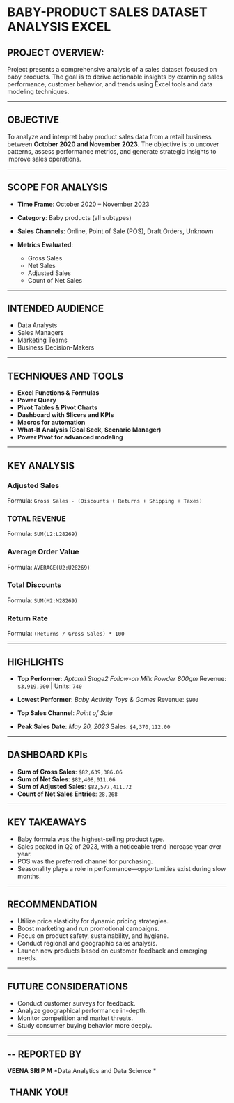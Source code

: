 #  BABY-PRODUCT SALES DATASET ANALYSIS EXCEL

##  PROJECT OVERVIEW:

Project presents a comprehensive analysis of a sales dataset focused on baby products. The goal is to derive actionable insights by examining sales performance, customer behavior, and trends using Excel tools and data modeling techniques.

---

##  OBJECTIVE

To analyze and interpret baby product sales data from a retail business between **October 2020 and November 2023**. The objective is to uncover patterns, assess performance metrics, and generate strategic insights to improve sales operations.

---

##  SCOPE FOR ANALYSIS

* **Time Frame**: October 2020 – November 2023
* **Category**: Baby products (all subtypes)
* **Sales Channels**: Online, Point of Sale (POS), Draft Orders, Unknown
* **Metrics Evaluated**:

  * Gross Sales
  * Net Sales
  * Adjusted Sales
  * Count of Net Sales

---

##  INTENDED AUDIENCE

* Data Analysts
* Sales Managers
* Marketing Teams
* Business Decision-Makers

---

##  TECHNIQUES AND TOOLS

* **Excel Functions & Formulas**
* **Power Query**
* **Pivot Tables & Pivot Charts**
* **Dashboard with Slicers and KPIs**
* **Macros for automation**
* **What-If Analysis (Goal Seek, Scenario Manager)**
* **Power Pivot for advanced modeling**

---

## KEY ANALYSIS
###  Adjusted Sales

Formula: `Gross Sales - (Discounts + Returns + Shipping + Taxes)`

###  TOTAL REVENUE

Formula: `SUM(L2:L28269)`

###  Average Order Value

Formula: `AVERAGE(U2:U28269)`

###  Total Discounts

Formula: `SUM(M2:M28269)`

###  Return Rate

Formula: `(Returns / Gross Sales) * 100`

---

## HIGHLIGHTS

* **Top Performer**: *Aptamil Stage2 Follow-on Milk Powder 800gm*
  Revenue: `$3,919,900` | Units: `740`

* **Lowest Performer**: *Baby Activity Toys & Games*
  Revenue: `$900`

* **Top Sales Channel**: *Point of Sale*

* **Peak Sales Date**: *May 20, 2023*
  Sales: `$4,370,112.00`

---

##  DASHBOARD KPIs

* **Sum of Gross Sales**: `$82,639,386.06`
* **Sum of Net Sales**: `$82,408,011.06`
* **Sum of Adjusted Sales**: `$82,577,411.72`
* **Count of Net Sales Entries**: `28,268`

---

##  KEY TAKEAWAYS

* Baby formula was the highest-selling product type.
* Sales peaked in Q2 of 2023, with a noticeable trend increase year over year.
* POS was the preferred channel for purchasing.
* Seasonality plays a role in performance—opportunities exist during slow months.

---

##  RECOMMENDATION

* Utilize price elasticity for dynamic pricing strategies.
* Boost marketing and run promotional campaigns.
* Focus on product safety, sustainability, and hygiene.
* Conduct regional and geographic sales analysis.
* Launch new products based on customer feedback and emerging needs.

---

##  FUTURE CONSIDERATIONS

* Conduct customer surveys for feedback.
* Analyze geographical performance in-depth.
* Monitor competition and market threats.
* Study consumer buying behavior more deeply.

---

## -- REPORTED BY

**VEENA SRI P M**
\*Data Analytics and Data Science \*

##  THANK YOU!
